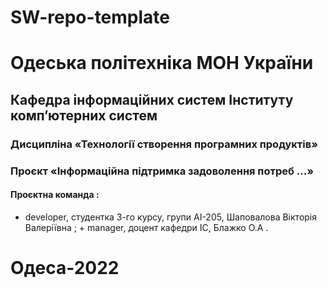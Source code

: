 # SW-repo-template
# Одеська політехніка МОН України 
## Кафедра інформаційних систем Інституту комп’ютерних систем 
### Дисципліна «Технології створення програмних продуктів» 
###  Проєкт «Інформаційна підтримка задоволення потреб ...» 
#### Проєктна команда :
+ developer, студентка 3-го курсу, групи АІ-205, Шаповалова Вікторія Валеріївна ; + manager, доцент кафедри ІС, Блажко О.А .
# Одеса-2022 
